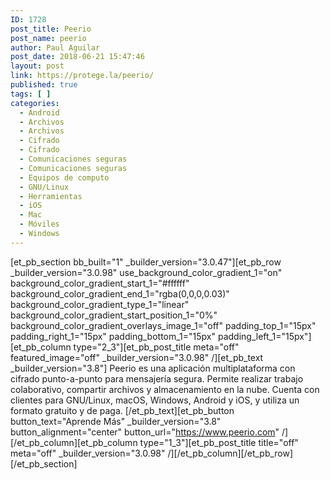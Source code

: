 ```yaml
---
ID: 1728
post_title: Peerio
post_name: peerio
author: Paul Aguilar
post_date: 2018-06-21 15:47:46
layout: post
link: https://protege.la/peerio/
published: true
tags: [ ]
categories:
  - Android
  - Archivos
  - Archivos
  - Cifrado
  - Cifrado
  - Comunicaciones seguras
  - Comunicaciones seguras
  - Equipos de computo
  - GNU/Linux
  - Herramientas
  - iOS
  - Mac
  - Móviles
  - Windows
---
```

[et_pb_section bb_built="1" \_builder\_version="3.0.47"][et_pb_row \_builder\_version="3.0.98" use_background_color_gradient_1="on" background_color_gradient_start_1="#ffffff" background_color_gradient_end_1="rgba(0,0,0,0.03)" background_color_gradient_type_1="linear" background_color_gradient_start_position_1="0%" background_color_gradient_overlays_image_1="off" padding_top_1="15px" padding_right_1="15px" padding_bottom_1="15px" padding_left_1="15px"][et_pb_column type="2_3"][et_pb_post_title meta="off" featured_image="off" \_builder\_version="3.0.98" /][et_pb_text \_builder\_version="3.8"] Peerio es una aplicación multiplataforma con cifrado punto-a-punto para mensajería segura. Permite realizar trabajo colaborativo, compartir archivos y almacenamiento en la nube. Cuenta con clientes para GNU/Linux, macOS, Windows, Android y iOS, y utiliza un formato gratuito y de paga. [/et_pb_text][et_pb_button button_text="Aprende Más" \_builder\_version="3.8" button_alignment="center" button_url="https://www.peerio.com" /][/et_pb_column][et_pb_column type="1_3"][et_pb_post_title title="off" meta="off" \_builder\_version="3.0.98" /][/et_pb_column][/et_pb_row][/et_pb_section]